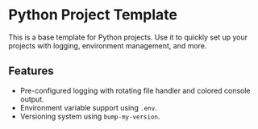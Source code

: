 # Python Project Template

This is a base template for Python projects. Use it to quickly set up your projects with logging, environment management, and more.

## Features
- Pre-configured logging with rotating file handler and colored console output.
- Environment variable support using `.env`.
- Versioning system using `bump-my-version`.
